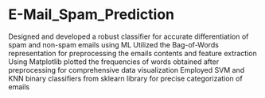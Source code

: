 # E-Mail_Spam_Prediction
Designed and developed a robust classifier for accurate differentiation of spam and non-spam emails using ML
Utilized the Bag-of-Words representation for preprocessing the emails contents and feature extraction
Using Matplotlib plotted the frequencies of words obtained after preprocessing for comprehensive data visualization
Employed SVM and KNN binary classifiers from sklearn library for precise categorization of emails
